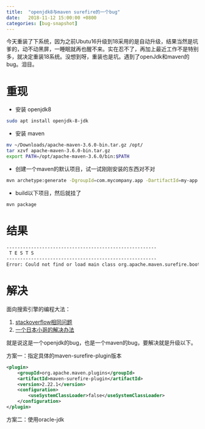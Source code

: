 ```yaml
---
title:  "openjdk8与maven surefire的一个bug"
date:   2018-11-12 15:00:00 +0800
categories: [bug-snapshot]
---
```


今天重装了下系统，因为之前Ubutu16升级到18采用的是自动升级，结果当然是坑爹的，动不动黑屏，一睡眠就再也醒不来。实在忍不了，再加上最近工作不是特别多，就决定重装18系统。没想到呀，重装也是坑。遇到了openJdk和maven的bug。泪目。

# 重现

* 安装 openjdk8

```sh
sudo apt install openjdk-8-jdk
```

* 安装 maven

```sh
mv ~/Downloads/apache-maven-3.6.0-bin.tar.gz /opt/
tar xzvf apache-maven-3.6.0-bin.tar.gz
export PATH=/opt/apache-maven-3.6.0/bin:$PATH
```

* 创建一个maven的默认项目，试一试刚刚安装的东西对不对

```sh
mvn archetype:generate -DgroupId=com.mycompany.app -DartifactId=my-app -DarchetypeArtifactId=maven-archetype-quickstart -DinteractiveMode=false
```

* build以下项目，然后就挂了

```sh
mvn package
```

<!--more-->

# 结果

```sh
-------------------------------------------------------
 T E S T S
-------------------------------------------------------
Error: Could not find or load main class org.apache.maven.surefire.booter.ForkedBooter
```

# 解决

面向搜索引擎的编程大法：

1. [stackoverflow相同问题](https://stackoverflow.com/questions/53010200/maven-surefire-could-not-find-forkedbooter-class?noredirect=1&lq=1)
2. [一个日本小哥的解决办法](https://qiita.com/watanabk/items/16e19e30659d0acca519)

就是说这是一个openjdk的bug，也是一个maven的bug，要解决就是升级以下。

方案一：指定具体的maven-surefire-plugin版本

```xml
<plugin>
    <groupId>org.apache.maven.plugins</groupId>
    <artifactId>maven-surefire-plugin</artifactId>
    <version>2.22.1</version>
    <configuration>
        <useSystemClassLoader>false</useSystemClassLoader>
    </configuration>
</plugin>
```

方案二：使用oracle-jdk